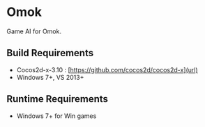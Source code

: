# Omok
Game AI for Omok.

Build Requirements
------------------
 * Cocos2d-x-3.10 : [https://github.com/cocos2d/cocos2d-x](url)
 * Windows 7+, VS 2013+
 
Runtime Requirements
------------------
 * Windows 7+ for Win games
